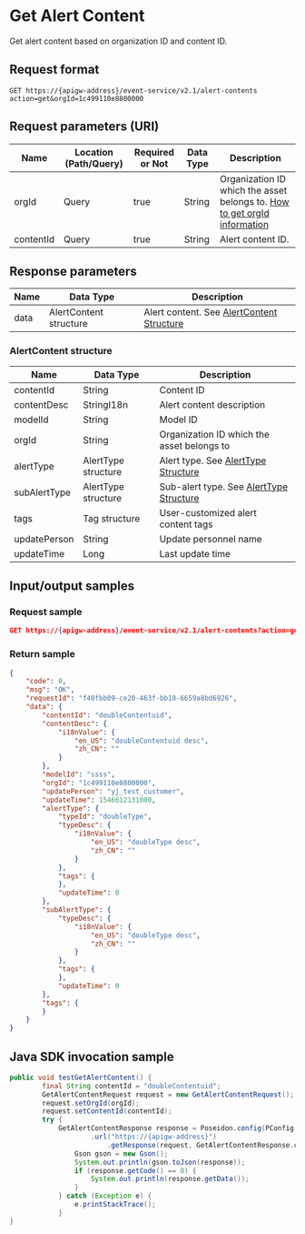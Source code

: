 # Get Alert Content



Get alert content based on organization ID and content ID.

## Request format

```
GET https://{apigw-address}/event-service/v2.1/alert-contents action=get&orgId=1c499110e8800000
```

## Request parameters (URI)

| Name | Location (Path/Query) | Required or Not | Data Type | Description |
|---------------|------------------|----------|-----------|--------------|
| orgId         | Query            | true     | String    | Organization ID which the asset belongs to. [How to get orgId information](/docs/api/en/latest/api_faqs#how-to-get-orgid-information-orgid)                |
| contentId         | Query            | true     | String    | Alert content ID.                 |
                                                                 

## Response parameters

| Name | Data Type     | Description          |
|-------|----------------|---------------------------|
| data | AlertContent structure | Alert content. See [AlertContent Structure](/docs/api/en/latest/event/get_alert_content.html#id3)|

### AlertContent structure

| Name | Data Type     | Description          |
|----------------|-----------------------|----------|
| contentId| String           | Content ID                 |
| contentDesc | StringI18n | Alert content description         |
| modelId| String           | Model ID                 |
| orgId          | String                |  Organization ID which the asset belongs to|
| alertType  | AlertType structure  | Alert type. See [AlertType Structure](/docs/api/en/latest/event/search_alert_type.html#id4)               |
|subAlertType  | AlertType structure  | Sub-alert type. See [AlertType Structure](/docs/api/en/latest/event/search_alert_type.html#id4)               |
| tags| Tag structure        | User-customized alert content tags |
| updatePerson| String           | Update personnel name           |
| updateTime| Long             | Last update time       |



## Input/output samples

### Request sample

```json
GET https://{apigw-address}/event-service/v2.1/alert-contents?action=get &contentId=doubleContentuid&orgId=1c499110e8800000
```

### Return sample

```json
{
	"code": 0,
	"msg": "OK",
	"requestId": "f40fbb09-ce20-463f-bb18-6659a8bd6926",
	"data": {
		"contentId": "doubleContentuid",
		"contentDesc": {
			"i18nValue": {
				"en_US": "doubleContentuid desc",
				"zh_CN": ""
			}
		},
		"modelId": "ssss",
		"orgId": "1c499110e8800000",
		"updatePerson": "yj_test_customer",
		"updateTime": 1546612131000,
		"alertType": {
			"typeId": "doubleType",
			"typeDesc": {
				"i18nValue": {
					"en_US": "doubleType desc",
					"zh_CN": ""
				}
			},
			"tags": {	
			},
			"updateTime": 0
		},
		"subAlertType": {
			"typeDesc": {
				"i18nValue": {
					"en_US": "doubleType desc",
					"zh_CN": ""
				}
			},
			"tags": {	
			},
			"updateTime": 0
		},
		"tags": {	
		}
	}
}
```

## Java SDK invocation sample

```java
public void testGetAlertContent() {  
        final String contentId = "doubleContentuid";  
        GetAlertContentRequest request = new GetAlertContentRequest();  
        request.setOrgId(orgId);  
        request.setContentId(contentId);  
        try {  
            GetAlertContentResponse response = Poseidon.config(PConfig.init().appKey(appKey).appSecret(appSecret).debug())  
                    .url("https://{apigw-address}")  
	                    .getResponse(request, GetAlertContentResponse.class);  
	            Gson gson = new Gson();  
	            System.out.println(gson.toJson(response));  
	            if (response.getCode() == 0) {  
	                System.out.println(response.getData());  
	            }  
	        } catch (Exception e) {  
	            e.printStackTrace();  
	        }  
}
```
